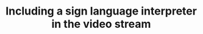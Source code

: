 ---
title: Including a sign language interpreter in the video stream
description: ""
url: https://www.w3.org/TR/WCAG20-TECHS/G54.html
---